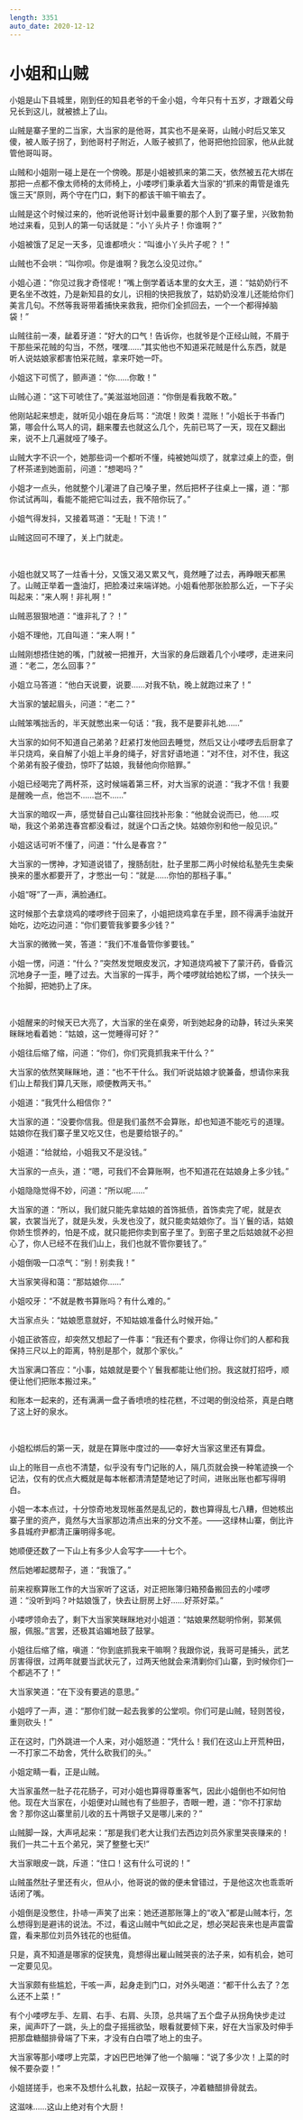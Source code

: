 ```yaml
---
length: 3351
auto_date: 2020-12-12
---
```


# 小姐和山贼

小姐是山下县城里，刚到任的知县老爷的千金小姐，今年只有十五岁，才跟着父母兄长到这儿，就被掳上了山。

山贼是寨子里的二当家，大当家的是他哥，其实也不是亲哥，山贼小时后又笨又傻，被人贩子拐了，到他哥村子附近，人贩子被抓了，他哥把他捡回家，他从此就管他哥叫哥。

山贼和小姐刚一碰上是在一个傍晚。那是小姐被抓来的第二天，依然被五花大绑在那把一点都不像太师椅的太师椅上，小喽啰们秉承着大当家的“抓来的甭管是谁先饿三天”原则，两个守在门口，剩下的都该干嘛干嘛去了。

山贼是这个时候过来的，他听说他哥计划中最重要的那个人到了寨子里，兴致勃勃地过来看，见到人的第一句话就是：“小丫头片子！你谁啊？”

小姐被饿了足足一天多，见谁都喷火：“叫谁小丫头片子呢？！”

山贼也不会哄：“叫你呗。你是谁啊？我怎么没见过你。”

小姐心道：“你见过我才奇怪呢！”嘴上倒学着话本里的女大王，道：“姑奶奶行不更名坐不改姓，乃是新知县的女儿，识相的快把我放了，姑奶奶没准儿还能给你们美言几句。不然等我哥带着捕快来救我，把你们全抓回去，一个一个都得掉脑袋！”

山贼往前一凑，龇着牙道：“好大的口气！告诉你，也就爷是个正经山贼，不屑于干那些采花贼的勾当，不然，嘿嘿……”其实他也不知道采花贼是什么东西，就是听人说姑娘家都害怕采花贼，拿来吓她一吓。

小姐这下可慌了，颤声道：“你……你敢！”

山贼心道：“这下可唬住了。”美滋滋地回道：“你倒是看我敢不敢。”

他刚站起来想走，就听见小姐在身后骂：“流氓！败类！混账！”小姐长于书香门第，哪会什么骂人的词，翻来覆去也就这么几个，先前已骂了一天，现在又翻出来，说不上几遍就哑了嗓子。

山贼大字不识一个，她那些词一个都听不懂，纯被她叫烦了，就拿过桌上的壶，倒了杯茶递到她面前，问道：“想喝吗？”

小姐才一点头，他就整个儿灌进了自己嗓子里，然后把杯子往桌上一撂，道：“那你试试再叫，看能不能把它叫过去，我不陪你玩了。”

小姐气得发抖，又接着骂道：“无耻！下流！”

山贼这回可不理了，关上门就走。

<br>

小姐也就又骂了一炷香十分，又饿又渴又累又气，竟然睡了过去，再睁眼天都黑了。山贼正举着一盏油灯，把脸凑过来端详她。小姐看他那张脸那么近，一下子尖叫起来：“来人啊！非礼啊！”

山贼恶狠狠地道：“谁非礼了？！”

小姐不理他，兀自叫道：“来人啊！”

山贼刚想捂住她的嘴，门就被一把推开，大当家的身后跟着几个小喽啰，走进来问道：“老二，怎么回事？”

小姐立马答道：“他白天说要，说要……对我不轨，晚上就跑过来了！”

大当家的皱起眉头，问道：“老二？”

山贼笨嘴拙舌的，半天就憋出来一句话：“我，我不是要非礼她……”

大当家的如何不知道自己弟弟？赶紧打发他回去睡觉，然后又让小喽啰去后厨拿了半只烧鸡，亲自解了小姐上半身的绳子，好言好语地道：“对不住，对不住，我这个弟弟有股子傻劲，惊吓了姑娘，我替他向你赔罪。”

小姐已经喝完了两杯茶，这时候端着第三杯，对大当家的说道：“我才不信！我要是醒晚一点，他岂不……岂不……”

大当家的暗叹一声，感觉替自己山寨往回找补形象：“他就会说而已，他……哎呦，我这个弟弟连春宫都没看过，就逞个口舌之快。姑娘你别和他一般见识。”

小姐这话可听不懂了，问道：“什么是春宫？”

大当家的一愣神，才知道说错了，搜肠刮肚，肚子里那二两小时候给私塾先生卖柴换来的墨水都要开了，才憋出一句：“就是……你怕的那档子事。”

小姐“呀”了一声，满脸通红。

这时候那个去拿烧鸡的喽啰终于回来了，小姐把烧鸡拿在手里，顾不得满手油就开始吃，边吃边问道：“你们要管我爹要多少钱？”

大当家的微微一笑，答道：“我们不准备管你爹要钱。”

小姐一愣，问道：“什么？”突然发觉眼皮发沉，才知道烧鸡被下了蒙汗药，昏昏沉沉地身子一歪，睡了过去。大当家的一挥手，两个喽啰就给她松了绑，一个扶头一个抬脚，把她扔上了床。

<br>

小姐醒来的时候天已大亮了，大当家的坐在桌旁，听到她起身的动静，转过头来笑眯眯地看着她：“姑娘，这一觉睡得可好？”

小姐往后缩了缩，问道：“你们，你们究竟抓我来干什么？”

大当家的依然笑眯眯地，道：“也不干什么。我们听说姑娘才貌兼备，想请你来我们山上帮我们算几天账，顺便教两天书。”

小姐道：“我凭什么相信你？”

大当家的道：“没要你信我。但是我们虽然不会算账，却也知道不能吃亏的道理。姑娘你在我们寨子里又吃又住，也是要给银子的。”

小姐道：“给就给，小姐我又不是没钱。”

大当家的一点头，道：“嗯，可我们不会算账啊，也不知道花在姑娘身上多少钱。”

小姐隐隐觉得不妙，问道：“所以呢……”

大当家的道：“所以，我们就只能先拿姑娘的首饰抵债，首饰卖完了呢，就是衣裳，衣裳当光了，就是头发，头发也没了，就只能卖姑娘你了。当丫鬟的话，姑娘你娇生惯养的，怕是不成，就只能把你卖到窑子里了。到窑子里之后姑娘就不必担心了，你人已经不在我们山上，我们也就不管你要钱了。”

小姐倒吸一口凉气：“别！别卖我！”

大当家笑得和蔼：“那姑娘你……”

小姐咬牙：“不就是教书算账吗？有什么难的。”

大当家点头：“姑娘愿意就好，不知姑娘准备什么时候开始。”

小姐正欲答应，却突然又想起了一件事：“我还有个要求，你得让你们的人都和我保持三尺以上的距离，特别是那个，就那个家伙。”

大当家满口答应：“小事，姑娘就是要个丫鬟我都能让他们扮。我这就打招呼，顺便让他们把账本搬过来。”

和账本一起来的，还有满满一盘子香喷喷的桂花糕，不过喝的倒没给茶，真是白瞎了这上好的泉水。

<br>

小姐松绑后的第一天，就是在算账中度过的——幸好大当家这里还有算盘。

山上的账目一点也不清楚，似乎没有专门记账的人，隔几页就会换一种笔迹换一个记法，仅有的优点大概就是每本帐都清清楚楚地记了时间，进账出账也都写得明白。

小姐一本本点过，十分惊奇地发现帐虽然是乱记的，数也算得乱七八糟，但她核出寨子里的资产，竟然与大当家那边清点出来的分文不差。——这绿林山寨，倒比许多县城府尹都清正廉明得多呢。

她顺便还数了一下山上有多少人会写字——十七个。

然后她嘟起腮帮子，道：“我饿了。”

前来视察算账工作的大当家听了这话，对正把账簿归箱预备搬回去的小喽啰道：“没听到吗？叶姑娘饿了，快去让厨房上好……好茶好菜。”

小喽啰领命去了，剩下大当家笑眯眯地对小姐道：“姑娘果然聪明伶俐，郭某佩服，佩服。”言罢，还极其谄媚地鼓了鼓掌。

小姐往后缩了缩，嗔道：“你到底抓我来干嘛啊？我跟你说，我哥可是捕头，武艺厉害得很，过两年就要当武状元了，过两天他就会来清剿你们山寨，到时候你们一个都逃不了！”

大当家笑道：“在下没有要逃的意思。”

小姐哼了一声，道：“那你们就一起去我爹的公堂呗。你们可是山贼，轻则苦役，重则砍头！”

正在这时，门外跳进一个人来，对小姐怒道：“凭什么！我们在这山上开荒种田，一不打家二不劫舍，凭什么砍我们的头。”

小姐定睛一看，正是山贼。

大当家虽然一肚子花花肠子，可对小姐也算得尊重客气，因此小姐倒也不如何怕他。现在大当家在，小姐便对山贼也有了些胆子，杏眼一瞪，道：“你不打家劫舍？那你这山寨里前儿收的五十两银子又是哪儿来的？”

山贼脚一跺，大声吼起来：“那是我们老大让我们去西边刘员外家里哭丧赚来的！我们一共二十五个弟兄，哭了整整七天!”

大当家眼皮一跳，斥道：“住口！这有什么可说的！”

山贼虽然肚子里还有火，但从小，他哥说的做的便未曾错过，于是他这次也乖乖听话闭了嘴。

小姐倒是没憋住，扑哧一声笑了出来：她还道那账簿上的“收入”都是山贼本行，怎么想得到是避讳的说法。不过，看这山贼中气如此之足，想必哭起丧来也是声震雷霆，看来那位刘员外钱花的也挺值。

只是，真不知道是哪家的促狭鬼，竟想得出雇山贼哭丧的法子来，如有机会，她可一定要见见。

大当家颇有些尴尬，干咳一声，起身走到门口，对外头喝道：“都干什么去了？怎么还不上菜！”

有个小喽啰左手、左肩、右手、右肩、头顶，总共端了五个盘子从拐角快步走过来，闻声吓了一跳，头上的盘子摇摇欲坠，眼看就要倾下来，好在大当家及时伸手把那盘糖醋排骨端了下来，才没有白白喂了地上的虫子。

大当家等那小喽啰上完菜，才凶巴巴地弹了他一个脑嘣：“说了多少次！上菜的时候不要杂耍！”

小姐搓搓手，也来不及想什么礼数，拈起一双筷子，冲着糖醋排骨就去。

这滋味……这山上绝对有个大厨！

